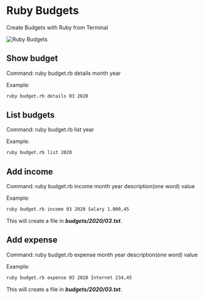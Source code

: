 # Ruby Budgets

Create Budgets with Ruby from Terminal

![Ruby Budgets](budget.gif)

## Show budget

Command: ruby budget.rb details month year

Example: 

```sh
ruby budget.rb details 03 2020
```

## List budgets

Command: ruby budget.rb list year

Example:

```sh
ruby budget.rb list 2020
```

## Add income

Command: ruby budget.rb income month year description(one word) value

Example:

```sh
ruby budget.rb income 03 2020 Salary 1.000,45
```

This will create a file in ***budgets/2020/03.txt***.

## Add expense

Command: ruby budget.rb expense month year description(one word) value

Example:

```sh
ruby budget.rb expense 03 2020 Internet 234,45
```

This will create a file in ***budgets/2020/03.txt***.
